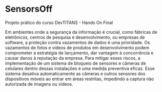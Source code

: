 # SensorsOff
Projeto prático do curso DevTITANS - Hands On Final

Em ambientes onde a segurança da informação é crucial, como fábricas de eletrônicos, centros de pesquisa e desenvolvimento, ou empresas de software, a proteção contra vazamentos de dados é uma prioridade.
Os vazamentos de fotos e vídeos de produtos em desenvolvimento podem comprometer a estratégia de lançamento, dar vantagem à concorrência e causar danos à reputação da empresa. Para mitigar esses riscos, a implementação de um sistema de bloqueio de sensores e câmeras de celulares dentro dessas instalações é uma medida preventiva eficaz.
Esse sistema desativa automaticamente as câmeras e outros sensores dos dispositivos móveis ao entrar em áreas restritas, impedindo a captura não autorizada de imagens ou vídeos.
